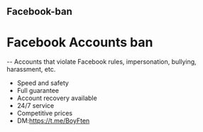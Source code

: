 ## Facebook-ban
# Facebook Accounts ban 
-- Accounts that violate Facebook rules, impersonation, bullying, harassment, etc. 
- Speed and safety 
- Full guarantee
- Account recovery available
- 24/7 service 
- Competitive prices
- DM:https://t.me/BoyFten 
  
 
 
